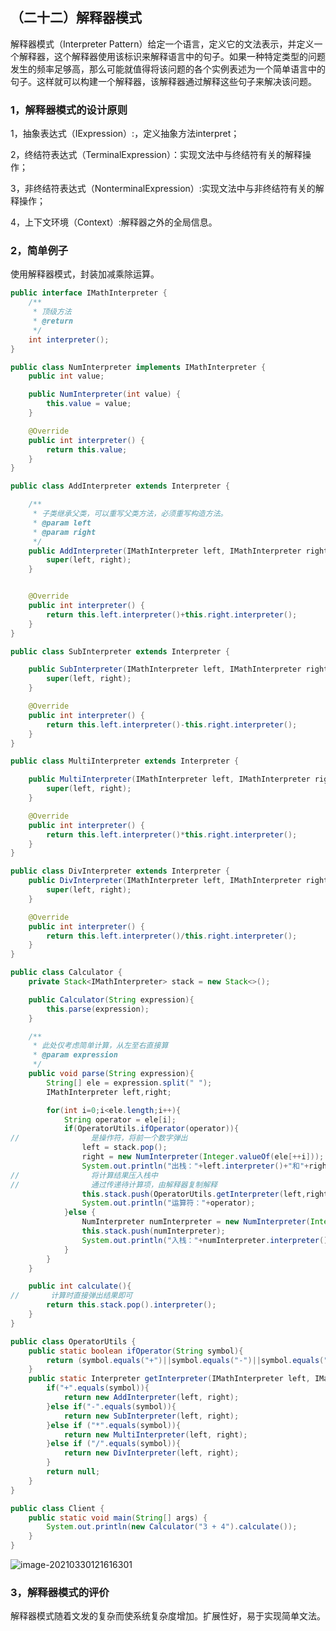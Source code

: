 ## （二十二）解释器模式

解释器模式（Interpreter Pattern）给定一个语言，定义它的文法表示，并定义一个解释器，这个解释器使用该标识来解释语言中的句子。如果一种特定类型的问题发生的频率足够高，那么可能就值得将该问题的各个实例表述为一个简单语言中的句子。这样就可以构建一个解释器，该解释器通过解释这些句子来解决该问题。

### 1，解释器模式的设计原则

1，抽象表达式（IExpression）:，定义抽象方法interpret；

2，终结符表达式（TerminalExpression）：实现文法中与终结符有关的解释操作；

3，非终结符表达式（NonterminalExpression）:实现文法中与非终结符有关的解释操作；

4，上下文环境（Context）:解释器之外的全局信息。

### 2，简单例子

使用解释器模式，封装加减乘除运算。

```java
public interface IMathInterpreter {
    /**
     * 顶级方法
     * @return
     */
    int interpreter();
}
```

```java
public class NumInterpreter implements IMathInterpreter {
    public int value;

    public NumInterpreter(int value) {
        this.value = value;
    }

    @Override
    public int interpreter() {
        return this.value;
    }
}
```

```java
public class AddInterpreter extends Interpreter {

    /**
     * 子类继承父类，可以重写父类方法，必须重写构造方法。
     * @param left
     * @param right
     */
    public AddInterpreter(IMathInterpreter left, IMathInterpreter right) {
        super(left, right);
    }


    @Override
    public int interpreter() {
        return this.left.interpreter()+this.right.interpreter();
    }
}
```

```java
public class SubInterpreter extends Interpreter {

    public SubInterpreter(IMathInterpreter left, IMathInterpreter right) {
        super(left, right);
    }

    @Override
    public int interpreter() {
        return this.left.interpreter()-this.right.interpreter();
    }
}
```

```java
public class MultiInterpreter extends Interpreter {

    public MultiInterpreter(IMathInterpreter left, IMathInterpreter right) {
        super(left, right);
    }

    @Override
    public int interpreter() {
        return this.left.interpreter()*this.right.interpreter();
    }
}
```

```java
public class DivInterpreter extends Interpreter {
    public DivInterpreter(IMathInterpreter left, IMathInterpreter right) {
        super(left, right);
    }

    @Override
    public int interpreter() {
        return this.left.interpreter()/this.right.interpreter();
    }
}
```

```java
public class Calculator {
    private Stack<IMathInterpreter> stack = new Stack<>();

    public Calculator(String expression){
        this.parse(expression);
    }

    /**
     * 此处仅考虑简单计算，从左至右直接算
     * @param expression
     */
    public void parse(String expression){
        String[] ele = expression.split(" ");
        IMathInterpreter left,right;

        for(int i=0;i<ele.length;i++){
            String operator = ele[i];
            if(OperatorUtils.ifOperator(operator)){
//                是操作符，将前一个数字弹出
                left = stack.pop();
                right = new NumInterpreter(Integer.valueOf(ele[++i]));
                System.out.println("出栈："+left.interpreter()+"和"+right.interpreter());
//                将计算结果压入栈中
//                通过传递待计算项，由解释器复制解释
                this.stack.push(OperatorUtils.getInterpreter(left,right,operator));
                System.out.println("运算符："+operator);
            }else {
                NumInterpreter numInterpreter = new NumInterpreter(Integer.valueOf(ele[i]));
                this.stack.push(numInterpreter);
                System.out.println("入栈："+numInterpreter.interpreter());
            }
        }
    }

    public int calculate(){
//       计算时直接弹出结果即可
        return this.stack.pop().interpreter();
    }
}
```

```java
public class OperatorUtils {
    public static boolean ifOperator(String symbol){
        return (symbol.equals("+")||symbol.equals("-")||symbol.equals("*")||symbol.equals("/"));
    }
    public static Interpreter getInterpreter(IMathInterpreter left, IMathInterpreter right,String symbol){
        if("+".equals(symbol)){
            return new AddInterpreter(left, right);
        }else if("-".equals(symbol)){
            return new SubInterpreter(left, right);
        }else if ("*".equals(symbol)){
            return new MultiInterpreter(left, right);
        }else if ("/".equals(symbol)){
            return new DivInterpreter(left, right);
        }
        return null;
    }
}
```

```java
public class Client {
    public static void main(String[] args) {
        System.out.println(new Calculator("3 + 4").calculate());
    }
}
```

![image-20210330121616301](https://cdn.jsdelivr.net/gh/hellolsk/imageSource//imageblog/20210330124351.png)

### 3，解释器模式的评价

解释器模式随着文发的复杂而使系统复杂度增加。扩展性好，易于实现简单文法。
